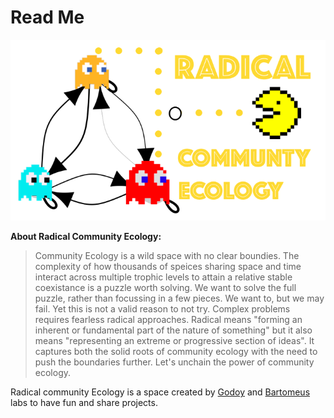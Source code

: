 # Read Me

![](RadicalCommEcol.png)

**About Radical Community Ecology:**    

> Community Ecology is a wild space with no clear boundies. The complexity of how thousands of speices sharing space and time interact across multiple trophic levels to attain a relative stable coexistance is a puzzle worth solving. We want to solve the full puzzle, rather than focussing in a few pieces. We want to, but we may fail. Yet this is not a valid reason to not try. Complex problems requires fearless radical approaches. Radical means "forming an inherent or fundamental part of the nature of something" but it also means "representing an extreme or progressive section of ideas". It captures both the solid roots of community ecology with the need to push the boundaries further. Let's unchain the power of community ecology.

Radical community Ecology is a space created by [Godoy](https://www.oscargodoy.com/) and [Bartomeus](https://bartomeuslab.com/) labs to have fun and share projects.
